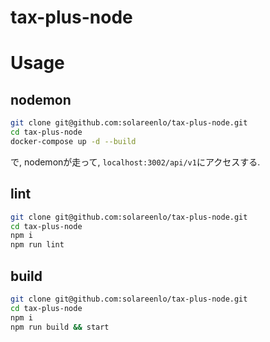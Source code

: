 # tax-plus-node

# Usage
## nodemon
```bash
git clone git@github.com:solareenlo/tax-plus-node.git
cd tax-plus-node
docker-compose up -d --build
```
で, nodemonが走って, `localhost:3002/api/v1`にアクセスする.

## lint
```bash
git clone git@github.com:solareenlo/tax-plus-node.git
cd tax-plus-node
npm i
npm run lint
```

## build
```bash
git clone git@github.com:solareenlo/tax-plus-node.git
cd tax-plus-node
npm i
npm run build && start
```
